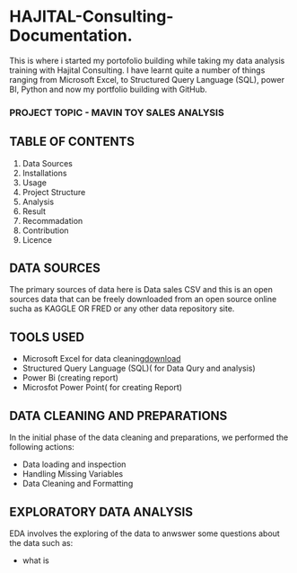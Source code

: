 # HAJITAL-Consulting-Documentation.

This is where i started my portofolio building while taking my data analysis training with Hajital Consulting.
I have learnt quite a number of things ranging from Microsoft Excel, to Structured Query Language (SQL), power BI, Python and now my portfolio building with GitHub.

### PROJECT TOPIC - MAVIN TOY SALES ANALYSIS

## TABLE OF CONTENTS

1. Data Sources
2. Installations
3. Usage
4. Project Structure
5. Analysis
6. Result
7. Recommadation
8. Contribution
9. Licence

## DATA SOURCES

The primary sources of data here is Data sales CSV and this is an open sources data that can be freely downloaded from an open source online sucha as KAGGLE OR FRED or any other data repository site.

## TOOLS USED

- Microsoft Excel for data cleaning[download](link)
- Structured Query Language (SQL)( for Data Qury and analysis)
- Power Bi (creating report)
- Microsfot Power Point( for creating Report)

## DATA CLEANING AND PREPARATIONS

In the initial phase of the data cleaning and preparations, we performed the following actions:

- Data loading and inspection
- Handling Missing Variables
- Data Cleaning and Formatting

## EXPLORATORY DATA ANALYSIS

EDA involves the exploring of the data to anwswer some questions about the data such as:

- what is 

